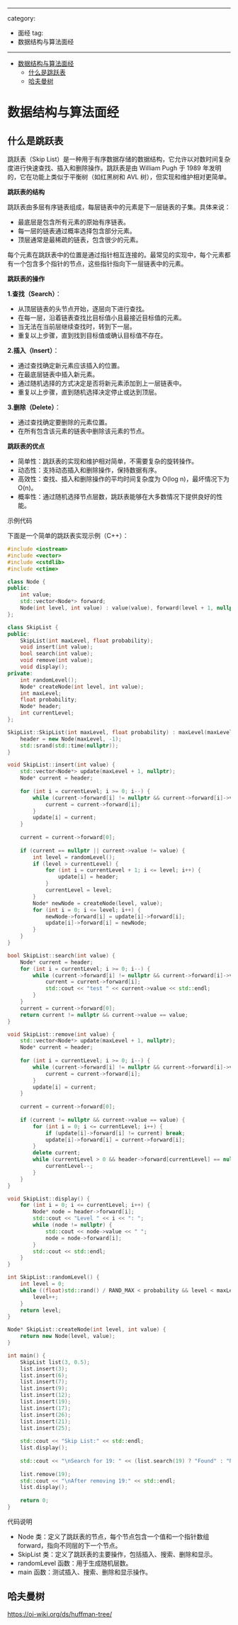 
---
category: 
- 面经
tag:
- 数据结构与算法面经
---

- [数据结构与算法面经](#数据结构与算法面经)
  - [什么是跳跃表](#什么是跳跃表)
  - [哈夫曼树](#哈夫曼树)

# 数据结构与算法面经

## 什么是跳跃表

跳跃表（Skip List）是一种用于有序数据存储的数据结构，它允许以对数时间复杂度进行快速查找、插入和删除操作。跳跃表是由 William Pugh 于 1989 年发明的，它在功能上类似于平衡树（如红黑树和 AVL 树），但实现和维护相对更简单。

**跳跃表的结构**

跳跃表由多层有序链表组成，每层链表中的元素是下一层链表的子集。具体来说：
- 最底层是包含所有元素的原始有序链表。
- 每一层的链表通过概率选择包含部分元素。
- 顶层通常是最稀疏的链表，包含很少的元素。

每个元素在跳跃表中的位置是通过指针相互连接的。最常见的实现中，每个元素都有一个包含多个指针的节点，这些指针指向下一层链表中的元素。

**跳跃表的操作**

**1.查找（Search）**：

- 从顶层链表的头节点开始，逐层向下进行查找。
- 在每一层，沿着链表查找比目标值小且最接近目标值的元素。
- 当无法在当前层继续查找时，转到下一层。
- 重复以上步骤，直到找到目标值或确认目标值不存在。

**2.插入（Insert）**：

- 通过查找确定新元素应该插入的位置。
- 在最底层链表中插入新元素。
- 通过随机选择的方式决定是否将新元素添加到上一层链表中。
- 重复以上步骤，直到随机选择决定停止或达到顶层。

**3.删除（Delete）**：

- 通过查找确定要删除的元素位置。
- 在所有包含该元素的链表中删除该元素的节点。

**跳跃表的优点**

- 简单性：跳跃表的实现和维护相对简单，不需要复杂的旋转操作。
- 动态性：支持动态插入和删除操作，保持数据有序。
- 高效性：查找、插入和删除操作的平均时间复杂度为 O(log n)，最坏情况下为 O(n)。
- 概率性：通过随机选择节点层数，跳跃表能够在大多数情况下提供良好的性能。

示例代码

下面是一个简单的跳跃表实现示例（C++）：

```cpp
#include <iostream>
#include <vector>
#include <cstdlib>
#include <ctime>

class Node {
public:
    int value;
    std::vector<Node*> forward;
    Node(int level, int value) : value(value), forward(level + 1, nullptr) {}
};

class SkipList {
public:
    SkipList(int maxLevel, float probability);
    void insert(int value);
    bool search(int value);
    void remove(int value);
    void display();
private:
    int randomLevel();
    Node* createNode(int level, int value);
    int maxLevel;
    float probability;
    Node* header;
    int currentLevel;
};

SkipList::SkipList(int maxLevel, float probability) : maxLevel(maxLevel), probability(probability), currentLevel(0) {
    header = new Node(maxLevel, -1);
    std::srand(std::time(nullptr));
}

void SkipList::insert(int value) {
    std::vector<Node*> update(maxLevel + 1, nullptr);
    Node* current = header;
    
    for (int i = currentLevel; i >= 0; i--) {
        while (current->forward[i] != nullptr && current->forward[i]->value < value) {
            current = current->forward[i];
        }
        update[i] = current;
    }
    
    current = current->forward[0];
    
    if (current == nullptr || current->value != value) {
        int level = randomLevel();
        if (level > currentLevel) {
            for (int i = currentLevel + 1; i <= level; i++) {
                update[i] = header;
            }
            currentLevel = level;
        }
        Node* newNode = createNode(level, value);
        for (int i = 0; i <= level; i++) {
            newNode->forward[i] = update[i]->forward[i];
            update[i]->forward[i] = newNode;
        }
    }
}

bool SkipList::search(int value) {
    Node* current = header;
    for (int i = currentLevel; i >= 0; i--) {
        while (current->forward[i] != nullptr && current->forward[i]->value < value) {
            current = current->forward[i];
            std::cout << "test " << current->value << std::endl;
        }
    }
    current = current->forward[0];
    return current != nullptr && current->value == value;
}

void SkipList::remove(int value) {
    std::vector<Node*> update(maxLevel + 1, nullptr);
    Node* current = header;
    
    for (int i = currentLevel; i >= 0; i--) {
        while (current->forward[i] != nullptr && current->forward[i]->value < value) {
            current = current->forward[i];
        }
        update[i] = current;
    }
    
    current = current->forward[0];
    
    if (current != nullptr && current->value == value) {
        for (int i = 0; i <= currentLevel; i++) {
            if (update[i]->forward[i] != current) break;
            update[i]->forward[i] = current->forward[i];
        }
        delete current;
        while (currentLevel > 0 && header->forward[currentLevel] == nullptr) {
            currentLevel--;
        }
    }
}

void SkipList::display() {
    for (int i = 0; i <= currentLevel; i++) {
        Node* node = header->forward[i];
        std::cout << "Level " << i << ": ";
        while (node != nullptr) {
            std::cout << node->value << " ";
            node = node->forward[i];
        }
        std::cout << std::endl;
    }
}

int SkipList::randomLevel() {
    int level = 0;
    while ((float)std::rand() / RAND_MAX < probability && level < maxLevel) {
        level++;
    }
    return level;
}

Node* SkipList::createNode(int level, int value) {
    return new Node(level, value);
}

int main() {
    SkipList list(3, 0.5);
    list.insert(3);
    list.insert(6);
    list.insert(7);
    list.insert(9);
    list.insert(12);
    list.insert(19);
    list.insert(17);
    list.insert(26);
    list.insert(21);
    list.insert(25);
    
    std::cout << "Skip List:" << std::endl;
    list.display();
    
    std::cout << "\nSearch for 19: " << (list.search(19) ? "Found" : "Not Found") << std::endl;
    
    list.remove(19);
    std::cout << "\nAfter removing 19:" << std::endl;
    list.display();
    
    return 0;
}
```

代码说明
- Node 类：定义了跳跃表的节点，每个节点包含一个值和一个指针数组 forward，指向不同层的下一个节点。
- SkipList 类：定义了跳跃表的主要操作，包括插入、搜索、删除和显示。
- randomLevel 函数：用于生成随机层数。
- main 函数：测试插入、搜索、删除和显示操作。

## 哈夫曼树

https://oi-wiki.org/ds/huffman-tree/